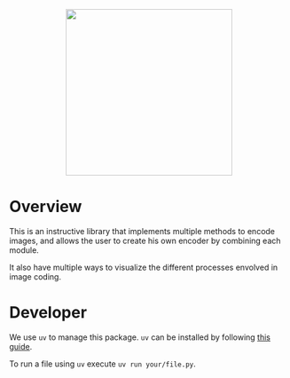 <div align="center">
  <img width="300" src="https://github.com/andrefpf/jpig/blob/main/docs/pig_logo.png?raw=true" align="center">
</div>

# Overview
This is an instructive library that implements multiple methods to encode images, and allows the user to create
his own encoder by combining each module.

It also have multiple ways to visualize the different processes envolved in image coding.

# Developer
We use `uv` to manage this package. `uv` can be installed by following [this guide](https://docs.astral.sh/uv/getting-started/installation/).

To run a file using `uv` execute `uv run your/file.py`.
